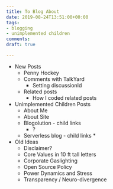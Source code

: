 ```yaml
---
title: To Blog About
date: 2019-08-24T13:51:00+00:00
tags:
- blogging
- unimplemented children
comments: 
draft: true

---
```

* New Posts
  * Penny Hockey
  * Comments with TalkYard
    * Setting discussionId
  * Related posts
    * How I coded related posts
* Unimplemented Children Posts
  * About Me
  * About Site
  * Blogolution - child links
    * ?
  * Serverless blog - child links
    * 
* Old Ideas
  * Disclaimer?
  * Core Values in 10 ft tall letters
  * Corporate Gaslighting
  * Open Source Policy
  * Power Dynamics and Stress
  * Transparency / Neuro-divergence